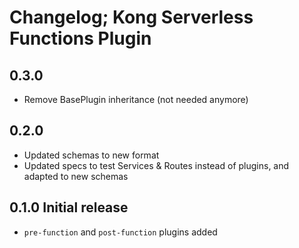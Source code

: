# Changelog; Kong Serverless Functions Plugin

## 0.3.0

- Remove BasePlugin inheritance (not needed anymore)

## 0.2.0

- Updated schemas to new format
- Updated specs to test Services & Routes instead of plugins, and adapted to new schemas

## 0.1.0 Initial release

- `pre-function` and `post-function` plugins added
